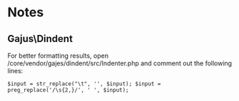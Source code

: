 # Notes

## Gajus\Dindent

For better formatting results, open /core/vendor/gajes/dindent/src/Indenter.php 
and comment out the following lines:

``
$input = str_replace("\t", '', $input);
$input = preg_replace('/\s{2,}/', ' ', $input);
``